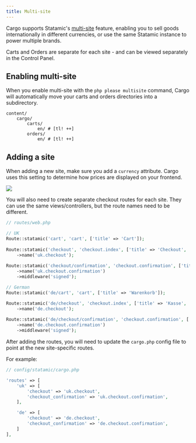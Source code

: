 ```yaml
---
title: Multi-site
---
```


Cargo supports Statamic's [multi-site](https://statamic.dev/multi-site) feature, enabling you to sell goods internationally in different currencies, or use the same Statamic instance to power multiple brands.

Carts and Orders are separate for each site - and can be viewed separately in the Control Panel.

## Enabling multi-site
When you enable multi-site with the `php please multisite` command, Cargo will automatically move your carts and orders directories into a subdirectory.

``` files
content/
	cargo/
		carts/
			en/ # [tl! ++]
		orders/
			en/ # [tl! ++]
``` 

## Adding a site
When adding a new site, make sure you add a `currency` attribute. Cargo uses this setting to determine how prices are displayed on your frontend.

![](/images/site-currency-attribute.png)

You will also need to create separate checkout routes for each site. They can use the same views/controllers, but the route names need to be different.

```php
// routes/web.php

// UK
Route::statamic('cart', 'cart', ['title' => 'Cart']);  
  
Route::statamic('checkout', 'checkout.index', ['title' => 'Checkout', 'layout' => 'checkout.layout'])  
    ->name('uk.checkout');  
  
Route::statamic('checkout/confirmation', 'checkout.confirmation', ['title' => 'Order Confirmation', 'layout' => 'checkout.layout'])  
    ->name('uk.checkout.confirmation')  
    ->middleware('signed');

// German
Route::statamic('de/cart', 'cart', ['title' => 'Warenkorb']);  

Route::statamic('de/checkout', 'checkout.index', ['title' => 'Kasse', 'layout' => 'checkout.layout'])  
    ->name('de.checkout');  
  
Route::statamic('de/checkout/confirmation', 'checkout.confirmation', ['title' => 'Checkout-Bestätigung', 'layout' => 'checkout.layout'])  
    ->name('de.checkout.confirmation')  
    ->middleware('signed');

``` 

After adding the routes, you will need to update the `cargo.php` config file to point at the new site-specific routes.

For example:

```php
// config/statamic/cargo.php

'routes' => [  
	'uk' => [
		'checkout' => 'uk.checkout',  
	    'checkout_confirmation' => 'uk.checkout.confirmation',  
	],

	'de' => [
		'checkout' => 'de.checkout',  
	    'checkout_confirmation' => 'de.checkout.confirmation',  
	]
],
``` 